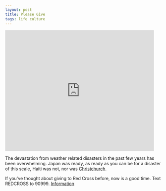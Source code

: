 ```yaml
---
layout: post
title: Please Give
tags: life culture
---
```


<iframe title="YouTube video player" width="480" height="390" src="http://www.youtube.com/embed/4YPOK_3r8Dc" frameborder="0" allowfullscreen></iframe>

The devastation from weather related disasters in the past few years has been overwhelming. Japan was ready, as ready as you can be for a disaster of this scale, Haiti was not, nor was [Christchurch](http://www.youtube.com/watch?v=s2SWleuCgn0).

If you've thought about giving to Red Cross before, now is a good time. Text REDCROSS to 90999. [Information](http://american.redcross.org/site/PageServer?pagename=ntld_nolnav_text2help)

